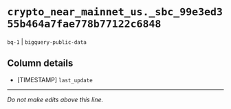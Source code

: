# `crypto_near_mainnet_us._sbc_99e3ed355b464a7fae778b77122c6848`
`bq-1` | `bigquery-public-data`

## Column details
* [TIMESTAMP] `last_update`

-------------------------------------------------------------------------------
*Do not make edits above this line.*
